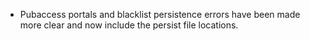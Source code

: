 - Pubaccess portals and blacklist persistence errors have been made more clear and now include the persist file locations.
